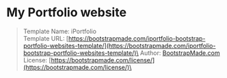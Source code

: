 # My Portfolio website


> Template Name: iPortfolio\
> Template URL: [https://bootstrapmade.com/iportfolio-bootstrap-portfolio-websites-template/](https://bootstrapmade.com/iportfolio-bootstrap-portfolio-websites-template/)\
> Author: [BootstrapMade.com](https://bootstrapmade.com)\
> License: [https://bootstrapmade.com/license/](https://bootstrapmade.com/license/)\
